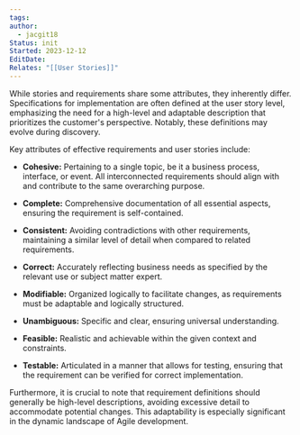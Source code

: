 ```yaml
---
tags: 
author:
  - jacgit18
Status: init
Started: 2023-12-12
EditDate: 
Relates: "[[User Stories]]"
---
```

While stories and requirements share some attributes, they inherently differ. Specifications for implementation are often defined at the user story level, emphasizing the need for a high-level and adaptable description that prioritizes the customer's perspective. Notably, these definitions may evolve during discovery.

Key attributes of effective requirements and user stories include:

- **Cohesive:** Pertaining to a single topic, be it a business process, interface, or event. All interconnected requirements should align with and contribute to the same overarching purpose.

- **Complete:** Comprehensive documentation of all essential aspects, ensuring the requirement is self-contained.

- **Consistent:** Avoiding contradictions with other requirements, maintaining a similar level of detail when compared to related requirements.

- **Correct:** Accurately reflecting business needs as specified by the relevant use or subject matter expert.

- **Modifiable:** Organized logically to facilitate changes, as requirements must be adaptable and logically structured.

- **Unambiguous:** Specific and clear, ensuring universal understanding.

- **Feasible:** Realistic and achievable within the given context and constraints.

- **Testable:** Articulated in a manner that allows for testing, ensuring that the requirement can be verified for correct implementation.

Furthermore, it is crucial to note that requirement definitions should generally be high-level descriptions, avoiding excessive detail to accommodate potential changes. This adaptability is especially significant in the dynamic landscape of Agile development.